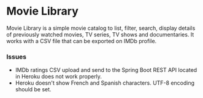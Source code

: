 # Movie Library

Movie Library is a simple movie catalog to list, filter, search, display details of previously watched movies, TV series, TV shows and documentaries. It works with a CSV file that can be exported on IMDb profile.

### Issues
- IMDb ratings CSV upload and send to the Spring Boot REST API located in Heroku does not work properly.
- Heroku doesn't show French and Spanish characters. UTF-8 encoding should be set.
